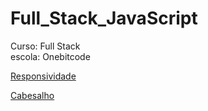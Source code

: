 # Full_Stack_JavaScript
<p>
    Curso: Full Stack<br>
    escola: Onebitcode
</p>

<a href="https://erickotc.github.io/Full_Stack_JavaScript/03-CSS3 Moderno/08-exercício com flexbox v2/index.html" target="_blank">Responsividade</a>

<a href="https://erickotc.github.io/03-CSS3 Moderno/05-exercício com flexbox/index.html" target="_blank">Cabesalho</a>